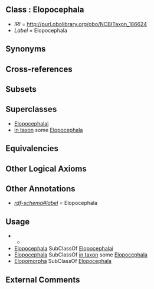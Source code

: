 
## Class : Elopocephala

 * *IRI* = http://purl.obolibrary.org/obo/NCBITaxon_186624
 * *Label* = Elopocephala

## Synonyms


## Cross-references


## Subsets


## Superclasses

 * [Elopocephalai](../../NCBITaxon/40/NCBITaxon_1489340.md)
 * [in taxon](../../RO/62/RO_0002162.md) some [Elopocephala](../../NCBITaxon/24/NCBITaxon_186624.md)

## Equivalencies


## Other Logical Axioms


## Other Annotations

 * *[rdf-schema#label](../../el/rdf-schema#label.md)* = Elopocephala

## Usage

 * -
 * [Elopocephala](../../NCBITaxon/24/NCBITaxon_186624.md) SubClassOf [Elopocephalai](../../NCBITaxon/40/NCBITaxon_1489340.md)
 * [Elopocephala](../../NCBITaxon/24/NCBITaxon_186624.md) SubClassOf [in taxon](../../RO/62/RO_0002162.md) some [Elopocephala](../../NCBITaxon/24/NCBITaxon_186624.md)
 * [Elopomorpha](../../NCBITaxon/21/NCBITaxon_32521.md) SubClassOf [Elopocephala](../../NCBITaxon/24/NCBITaxon_186624.md)

## External Comments

